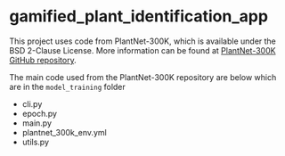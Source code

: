 # gamified_plant_identification_app

This project uses code from PlantNet-300K, which is available under the BSD 2-Clause License. More information can be found at [PlantNet-300K GitHub repository](https://github.com/plantnet/PlantNet-300K).

The main code used from the PlantNet-300K repository are below which are in the `model_training` folder
- cli.py 
- epoch.py
- main.py
- plantnet_300k_env.yml
- utils.py
